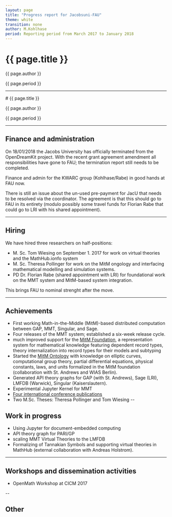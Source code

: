 ```yaml
---
layout: page
title: "Progress report for Jacobsuni-FAU"
theme: white
transition: none
author: M.Kohlhase
period: Reporting period from March 2017 to January 2018
---
```



# {{ page.title }}

{{ page.author }}


{{ page.period }}

---

<section data-markdown data-separator="^---\n" data-separator-vertical="^--\n">
# {{ page.title }}

{{ page.author }}

{{ page.period }}

---
## Finance and administration

On 18/01/2018 the Jacobs University has officially terminated from the OpenDreamKit
project. With the recent grant agreement amendment all responsibilities have gone to FAU;
the termination report still needs to be completed. 

Finance and admin for the KWARC group (Kohlhase/Rabe) in good hands at FAU now.

There is still an issue about the un-used pre-payment for JacU that needs to be resolved
via the coordinator. The agreement is that this should go to FAU in its entirety (modulo
possibly some travel funds for Florian Rabe that could go to LRI with his shared
appointment).

---
## Hiring
We have hired three researchers on half-positions:
- M. Sc.  Tom Wiesing on September 1. 2017 for work on virtual theories and the
  MathHub.ionfo system
- M. Sc. Theresa Pollinger for work on the MitM ongology and interfacing mathematical
modelling and simulation systems.
- PD Dr. Florian Rabe (shared appointment with LRI) for foundational work on the MMT
  system and MitM-based system integration. 

This brings FAU to nominal strenght after the move. 
  
---
## Achievements
- First working Math-in-the-Middle (MitM)-based distributed computation between GAP, MMT,
  Singular, and Sage.
- Four releases of the MMT system; established a six-week release cycle.  
- much improved support for the
  [MitM Foundation](https://gl.mathhub.info/MitM/Foundation), a representation system for
  mathematical knowledge featuring dependent record types, theory internalization into
  record types for their models and subtyping
- Started the [MitM Ontology](https://mathhub.info/MitM) with knowledge on elliptic
  curves, computational group theory, partial differential equations, physical constants,
  laws, and units formalized in the MitM foundation (collaboration with St. Andrews and
  WIAS Berlin).
- Generated API theory graphs for GAP (with St. Andrews), Sage (LRI), LMFDB (Warwick),
  Singular (Kaiserslautern).  
- Experimental Jupyter Kernel for MMT
- [Four international conference publications](http://kwarc.github.io/bibs/odk/) 
- Two M.Sc. Theses: Theresa Pollinger and Tom Wiesing
--
## Work in progress
- Using Jupyter for document-embedded computing
- API theory graph for PARI/GP
- scaling MMT Virtual Theories to the LMFDB
- Formalizing of Tannakian Symbols and supporting virtual theories in MathHub (external
  collaboration with Andreas Holstrom). 

---

## Workshops and dissemination activities
- OpenMath Workshop at CICM 2017


--
## Other



</section>
